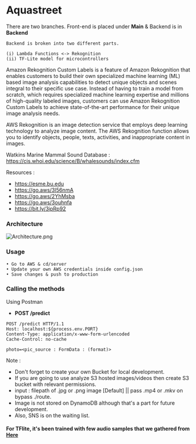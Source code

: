 # Aquastreet



There are two branches. Front-end is placed under **Main** & Backend is in **Backend**

```
Backend is broken into two different parts.

(i) Lambda Functions <-> Rekognition
(ii) TF-Lite model for microcontrollers
```

Amazon Rekognition Custom Labels is a feature of Amazon Rekognition that enables customers to build their own specialized machine learning (ML) based image analysis capabilities to detect unique objects and scenes integral to their specific use case. Instead of having to train a model from scratch, which requires specialized machine learning expertise and millions of high-quality labeled images, customers can use Amazon Rekognition Custom Labels to achieve state-of-the-art performance for their unique image analysis needs.

AWS Rekognition is an image detection service that employs deep learning technology to analyze image content. The AWS Rekognition function allows you to identify objects, people, texts, activities, and inappropriate content in images.



Watkins Marine Mammal Sound Database : https://cis.whoi.edu/science/B/whalesounds/index.cfm


Resources : 

- https://esme.bu.edu
- https://go.aws/3l56nmA
- https://go.aws/2YhMsba
- https://go.aws/3ouhnfa
- https://bit.ly/3ipRp92


### Architecture

![Architecture.png](https://i.postimg.cc/vZxKND24/Architecture.png)


### Usage

```
• Go to AWS & cd/server
• Update your own AWS credentials inside config.json
• Save changes & push to production
```

### Calling the methods 
Using Postman

* **POST /predict**
```
POST /predict HTTP/1.1
Host: localhost:${process.env.PORT}
Content-Type: application/x-www-form-urlencoded
Cache-Control: no-cache

photo=<pic_source : FormData : (format)>
```

Note :

- Don't forget to create your own Bucket for local development.
- If you are going to use analyze S3 hosted images/videos then create S3 bucket with relevant permissions.
- input : filepath of .jpg or .png image [Default] || pass .mp4 or .mkv on bypass ./route.
- Image is not stored on DynamoDB although that's a part for future development.
- Also, SNS is on the waiting list.


#### For TFlite, it's been trained with few audio samples that we gathered from [Here](https://cis.whoi.edu/science/B/whalesounds/index.cfm)

